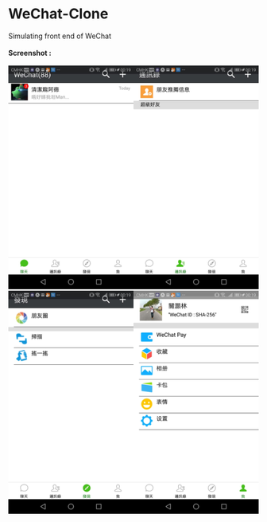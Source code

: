 # WeChat-Clone
Simulating front end of WeChat</br>  
**Screenshot :**  
</br>
<img src="https://github.com/Lam129/WeChat-Clone/blob/master/app_screenshot/chat.jpeg" width="50%" height="25%"><img src="https://github.com/Lam129/WeChat-Clone/blob/master/app_screenshot/contact.jpeg" width="50%" height="25%">
<img src="https://github.com/Lam129/WeChat-Clone/blob/master/app_screenshot/found.jpeg" width="50%" height="25%"><img src="https://github.com/Lam129/WeChat-Clone/blob/master/app_screenshot/me.jpeg" width="50%" height="25%">
